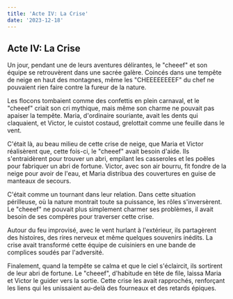 ```yaml
---
title: 'Acte IV: La Crise'
date: '2023-12-18'
---
```


## Acte IV: La Crise

Un jour, pendant une de leurs aventures délirantes, le "cheeef" et son équipe se retrouvèrent dans une sacrée galère. Coincés dans une tempête de neige en haut des montagnes, même les "CHEEEEEEEEF" du chef ne pouvaient rien faire contre la fureur de la nature.

Les flocons tombaient comme des confettis en plein carnaval, et le "cheeef" criait son cri mythique, mais même son charme ne pouvait pas apaiser la tempête. Maria, d'ordinaire souriante, avait les dents qui claquaient, et Victor, le cuistot costaud, grelottait comme une feuille dans le vent.

C'était là, au beau milieu de cette crise de neige, que Maria et Victor réalisèrent que, cette fois-ci, le "cheeef" avait besoin d'aide. Ils s'entraidèrent pour trouver un abri, empilant les casseroles et les poêles pour fabriquer un abri de fortune. Victor, avec son air bourru, fit fondre de la neige pour avoir de l'eau, et Maria distribua des couvertures en guise de manteaux de secours.

C'était comme un tournant dans leur relation. Dans cette situation périlleuse, où la nature montrait toute sa puissance, les rôles s'inversèrent. Le "cheeef" ne pouvait plus simplement charmer ses problèmes, il avait besoin de ses compères pour traverser cette crise.

Autour du feu improvisé, avec le vent hurlant à l'extérieur, ils partagèrent des histoires, des rires nerveux et même quelques souvenirs inédits. La crise avait transformé cette équipe de cuisiniers en une bande de complices soudés par l'adversité.

Finalement, quand la tempête se calma et que le ciel s'éclaircit, ils sortirent de leur abri de fortune. Le "cheeef", d'habitude en tête de file, laissa Maria et Victor le guider vers la sortie. Cette crise les avait rapprochés, renforçant les liens qui les unissaient au-delà des fourneaux et des retards épiques.
